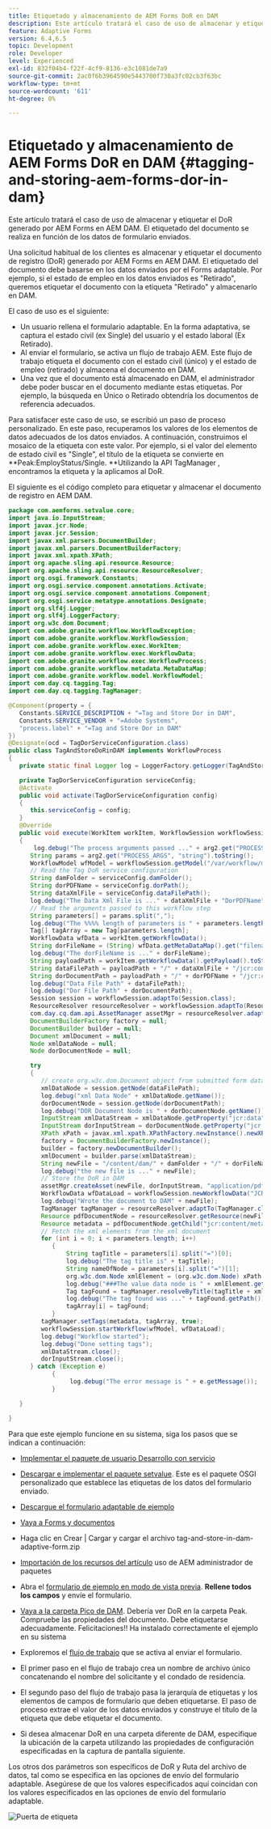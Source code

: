 ```yaml
---
title: Etiquetado y almacenamiento de AEM Forms DoR en DAM
description: Este artículo tratará el caso de uso de almacenar y etiquetar el DoR generado por AEM Forms en AEM DAM. El etiquetado del documento se realiza en función de los datos de formulario enviados.
feature: Adaptive Forms
version: 6.4,6.5
topic: Development
role: Developer
level: Experienced
exl-id: 832f04b4-f22f-4cf9-8136-e3c1081de7a9
source-git-commit: 2ac0f6b3964590e5443700f730a3fc02cb3f63bc
workflow-type: tm+mt
source-wordcount: '611'
ht-degree: 0%

---
```


# Etiquetado y almacenamiento de AEM Forms DoR en DAM {#tagging-and-storing-aem-forms-dor-in-dam}

Este artículo tratará el caso de uso de almacenar y etiquetar el DoR generado por AEM Forms en AEM DAM. El etiquetado del documento se realiza en función de los datos de formulario enviados.

Una solicitud habitual de los clientes es almacenar y etiquetar el documento de registro (DoR) generado por AEM Forms en AEM DAM. El etiquetado del documento debe basarse en los datos enviados por el Forms adaptable. Por ejemplo, si el estado de empleo en los datos enviados es &quot;Retirado&quot;, queremos etiquetar el documento con la etiqueta &quot;Retirado&quot; y almacenarlo en DAM.

El caso de uso es el siguiente:

* Un usuario rellena el formulario adaptable. En la forma adaptativa, se captura el estado civil (ex Single) del usuario y el estado laboral (Ex Retirado).
* Al enviar el formulario, se activa un flujo de trabajo AEM. Este flujo de trabajo etiqueta el documento con el estado civil (único) y el estado de empleo (retirado) y almacena el documento en DAM.
* Una vez que el documento está almacenado en DAM, el administrador debe poder buscar en el documento mediante estas etiquetas. Por ejemplo, la búsqueda en Único o Retirado obtendría los documentos de referencia adecuados.

Para satisfacer este caso de uso, se escribió un paso de proceso personalizado. En este paso, recuperamos los valores de los elementos de datos adecuados de los datos enviados. A continuación, construimos el mosaico de la etiqueta con este valor. Por ejemplo, si el valor del elemento de estado civil es &quot;Single&quot;, el título de la etiqueta se convierte en **Peak:EmployStatus/Single. **Utilizando la API TagManager , encontramos la etiqueta y la aplicamos al DoR.

El siguiente es el código completo para etiquetar y almacenar el documento de registro en AEM DAM.

```java
package com.aemforms.setvalue.core;
import java.io.InputStream;
import javax.jcr.Node;
import javax.jcr.Session;
import javax.xml.parsers.DocumentBuilder;
import javax.xml.parsers.DocumentBuilderFactory;
import javax.xml.xpath.XPath;
import org.apache.sling.api.resource.Resource;
import org.apache.sling.api.resource.ResourceResolver;
import org.osgi.framework.Constants;
import org.osgi.service.component.annotations.Activate;
import org.osgi.service.component.annotations.Component;
import org.osgi.service.metatype.annotations.Designate;
import org.slf4j.Logger;
import org.slf4j.LoggerFactory;
import org.w3c.dom.Document;
import com.adobe.granite.workflow.WorkflowException;
import com.adobe.granite.workflow.WorkflowSession;
import com.adobe.granite.workflow.exec.WorkItem;
import com.adobe.granite.workflow.exec.WorkflowData;
import com.adobe.granite.workflow.exec.WorkflowProcess;
import com.adobe.granite.workflow.metadata.MetaDataMap;
import com.adobe.granite.workflow.model.WorkflowModel;
import com.day.cq.tagging.Tag;
import com.day.cq.tagging.TagManager;

@Component(property = {
   Constants.SERVICE_DESCRIPTION + "=Tag and Store Dor in DAM",
   Constants.SERVICE_VENDOR + "=Adobe Systems",
   "process.label" + "=Tag and Store Dor in DAM"
})
@Designate(ocd = TagDorServiceConfiguration.class)
public class TagAndStoreDoRinDAM implements WorkflowProcess
{
   private static final Logger log = LoggerFactory.getLogger(TagAndStoreDoRinDAM.class);

   private TagDorServiceConfiguration serviceConfig;
   @Activate
   public void activate(TagDorServiceConfiguration config)
   {
      this.serviceConfig = config;
   }
   @Override
   public void execute(WorkItem workItem, WorkflowSession workflowSession, MetaDataMap arg2) throws WorkflowException
   {
       log.debug("The process arguments passed ..." + arg2.get("PROCESS_ARGS", "string").toString());
      String params = arg2.get("PROCESS_ARGS", "string").toString();
      WorkflowModel wfModel = workflowSession.getModel("/var/workflow/models/dam/update_asset");
      // Read the Tag DoR service configuration
      String damFolder = serviceConfig.damFolder();
      String dorPDFName = serviceConfig.dorPath();
      String dataXmlFile = serviceConfig.dataFilePath();
      log.debug("The Data Xml File is ..." + dataXmlFile + "DorPDFName" + dorPDFName);
      // Read the arguments passed to this workflow step
      String parameters[] = params.split(",");
      log.debug("The %%%% length of parameters is " + parameters.length);
      Tag[] tagArray = new Tag[parameters.length];
      WorkflowData wfData = workItem.getWorkflowData();
      String dorFileName = (String) wfData.getMetaDataMap().get("filename");
      log.debug("The dorFileName is ..." + dorFileName);
      String payloadPath = workItem.getWorkflowData().getPayload().toString();
      String dataFilePath = payloadPath + "/" + dataXmlFile + "/jcr:content";
      String dorDocumentPath = payloadPath + "/" + dorPDFName + "/jcr:content";
      log.debug("Data File Path" + dataFilePath);
      log.debug("Dor File Path" + dorDocumentPath);
      Session session = workflowSession.adaptTo(Session.class);
      ResourceResolver resourceResolver = workflowSession.adaptTo(ResourceResolver.class);
      com.day.cq.dam.api.AssetManager assetMgr = resourceResolver.adaptTo(com.day.cq.dam.api.AssetManager.class);
      DocumentBuilderFactory factory = null;
      DocumentBuilder builder = null;
      Document xmlDocument = null;
      Node xmlDataNode = null;
      Node dorDocumentNode = null;

      try
      {
         // create org.w3c.dom.Document object from submitted form data
         xmlDataNode = session.getNode(dataFilePath);
         log.debug("xml Data Node" + xmlDataNode.getName());
         dorDocumentNode = session.getNode(dorDocumentPath);
         log.debug("DOR Document Node is " + dorDocumentNode.getName());
         InputStream xmlDataStream = xmlDataNode.getProperty("jcr:data").getBinary().getStream();
         InputStream dorInputStream = dorDocumentNode.getProperty("jcr:data").getBinary().getStream();
         XPath xPath = javax.xml.xpath.XPathFactory.newInstance().newXPath();
         factory = DocumentBuilderFactory.newInstance();
         builder = factory.newDocumentBuilder();
         xmlDocument = builder.parse(xmlDataStream);
         String newFile = "/content/dam/" + damFolder + "/" + dorFileName;
         log.debug("the new file is ..." + newFile);
         // Store the DoR in DAM
         assetMgr.createAsset(newFile, dorInputStream, "application/pdf", true);
         WorkflowData wfDataLoad = workflowSession.newWorkflowData("JCR_PATH", newFile);
         log.debug("Wrote the document to DAM" + newFile);
         TagManager tagManager = resourceResolver.adaptTo(TagManager.class);
         Resource pdfDocumentNode = resourceResolver.getResource(newFile);
         Resource metadata = pdfDocumentNode.getChild("jcr:content/metadata");
         // Fetch the xml elements from the xml document
         for (int i = 0; i < parameters.length; i++)
            {
                String tagTitle = parameters[i].split("=")[0];
                log.debug("The tag title is" + tagTitle);
                String nameOfNode = parameters[i].split("=")[1];
                org.w3c.dom.Node xmlElement = (org.w3c.dom.Node) xPath.compile(nameOfNode).evaluate(xmlDocument, javax.xml.xpath.XPathConstants.NODE);
                log.debug("###The value data node is " + xmlElement.getTextContent());
                Tag tagFound = tagManager.resolveByTitle(tagTitle + xmlElement.getTextContent());
                log.debug("The tag found was ..." + tagFound.getPath());
                tagArray[i] = tagFound;
            }
         tagManager.setTags(metadata, tagArray, true);
         workflowSession.startWorkflow(wfModel, wfDataLoad);
         log.debug("Workflow started");
         log.debug("Done setting tags");
         xmlDataStream.close();
         dorInputStream.close();
      } catch (Exception e)
            {
                 log.debug("The error message is " + e.getMessage());
            }

   }

}
```

Para que este ejemplo funcione en su sistema, siga los pasos que se indican a continuación:
* [Implementar el paquete de usuario Desarrollo con servicio](/help/forms/assets/common-osgi-bundles/DevelopingWithServiceUser.jar)

* [Descargar e implementar el paquete setvalue](/help/forms/assets/common-osgi-bundles/SetValueApp.core-1.0-SNAPSHOT.jar). Este es el paquete OSGI personalizado que establece las etiquetas de los datos del formulario enviado.

* [Descargue el formulario adaptable de ejemplo](assets/tag-and-store-in-dam-adaptive-form.zip)

* [Vaya a Forms y documentos](http://localhost:4502/aem/forms.html/content/dam/formsanddocuments)

* Haga clic en Crear | Cargar y cargar el archivo tag-and-store-in-dam-adaptive-form.zip

* [Importación de los recursos del artículo](assets/tag-and-store-in-dam-assets.zip) uso de AEM administrador de paquetes
* Abra el [formulario de ejemplo en modo de vista previa](http://localhost:4502/content/dam/formsanddocuments/tagandstoreindam/jcr:content?wcmmode=disabled). **Rellene todos los campos** y envíe el formulario.
* [Vaya a la carpeta Pico de DAM](http://localhost:4502/assets.html/content/dam/Peak). Debería ver DoR en la carpeta Peak. Compruebe las propiedades del documento. Debe etiquetarse adecuadamente.
Felicitaciones!! Ha instalado correctamente el ejemplo en su sistema

* Exploremos el [flujo de trabajo](http://localhost:4502/editor.html/conf/global/settings/workflow/models/TagAndStoreDoRinDAM.html) que se activa al enviar el formulario.
* El primer paso en el flujo de trabajo crea un nombre de archivo único concatenando el nombre del solicitante y el condado de residencia.
* El segundo paso del flujo de trabajo pasa la jerarquía de etiquetas y los elementos de campos de formulario que deben etiquetarse. El paso de proceso extrae el valor de los datos enviados y construye el título de la etiqueta que debe etiquetar el documento.
* Si desea almacenar DoR en una carpeta diferente de DAM, especifique la ubicación de la carpeta utilizando las propiedades de configuración especificadas en la captura de pantalla siguiente.

Los otros dos parámetros son específicos de DoR y Ruta del archivo de datos, tal como se especifica en las opciones de envío del formulario adaptable. Asegúrese de que los valores especificados aquí coincidan con los valores especificados en las opciones de envío del formulario adaptable.

![Puerta de etiqueta](assets/tag_dor_service_configuration.gif)
